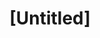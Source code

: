 ---
pid: FS358
title: "[Untitled]"
location_transcription: 
zipcode: 
outside_phl: 
neighborhood: 
age: 
age_range: 
instagram: 
image_file_name: FS_358.jpg
proposal_transcription: Monument for all presidents who actually done something for
  the ppl & on Philadelphia
topic: Figure,History,Philadelphia,Politics
topic_summary: 0, 0, 0, 0
type: Other No Form
keywords_other: presidents
credit: 
image_labels: 
twitter: 
facebook: 
permalink: "/monuments/fs358/"
layout: item-page
---